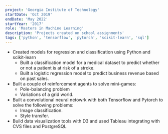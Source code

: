 ```yaml
---
project: 'Georgia Institute of Technology'
startDate: 'Oct 2019'
endDate: 'May 2022'
startYear: '2017'
role: 'Masters in Machine Learning'
description: 'Projects created on school assignments'
tags: ['python', 'tensorflow', 'pytorch', 'scikit-learn', 'sql']
---
```


- Created models for regression and classification using Python and scikit-learn
  - Built a classification model for a medical dataset to predict whether or not a patient is at risk of a stroke.
  - Built a logistic regression model to predict business revenue based on past sales.
- Built a couple of reinforcement agents to solve mini-games:
  - Pole-balancing problem
  - Variations of a grid world.
- Built a convolutional neural netowrk with both Tensorflow and Pytorch to solve the following problems:
  - Image classification.
  - Style transfer.
- Build data visualization tools with D3 and used Tableau integrating with CVS files and PostgreSQL
